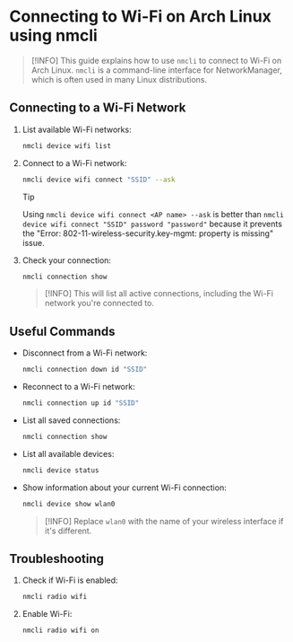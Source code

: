 # Connecting to Wi-Fi on Arch Linux using nmcli

> [!INFO]
> This guide explains how to use `nmcli` to connect to Wi-Fi on Arch Linux. `nmcli` is a command-line interface for NetworkManager, which is often used in many Linux distributions.

## Connecting to a Wi-Fi Network

1. List available Wi-Fi networks:

   ```sh
   nmcli device wifi list
   ```

2. Connect to a Wi-Fi network:

   ```sh
   nmcli device wifi connect "SSID" --ask
   ```

   > [!TIP]
   > Using `nmcli device wifi connect <AP name> --ask` is better than `nmcli device wifi connect "SSID" password "password"` because it prevents the
   > "Error: 802-11-wireless-security.key-mgmt: property is missing" issue.

3. Check your connection:

   ```sh
   nmcli connection show
   ```

   > [!INFO]
   > This will list all active connections, including the Wi-Fi network you're connected to.

## Useful Commands

- Disconnect from a Wi-Fi network:

  ```sh
  nmcli connection down id "SSID"
  ```

- Reconnect to a Wi-Fi network:

  ```sh
  nmcli connection up id "SSID"
  ```

- List all saved connections:

  ```sh
  nmcli connection show
  ```

- List all available devices:

  ```sh
  nmcli device status
  ```

- Show information about your current Wi-Fi connection:

  ```sh
  nmcli device show wlan0
  ```

  > [!INFO]
  > Replace `wlan0` with the name of your wireless interface if it's different.


## Troubleshooting

1. Check if Wi-Fi is enabled:

   ```sh
   nmcli radio wifi
   ```

2. Enable Wi-Fi:

   ```sh
   nmcli radio wifi on
   ```
